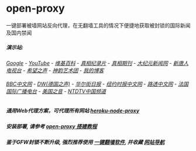 # open-proxy
一键部署被墙网站反向代理，在无翻墙工具的情况下便捷地获取被封锁的国际新闻及国内禁闻

#####  演示站:
######  [Google](http://144.202.103.248:8888/search?q=425事件) - [YouTube](http://144.202.103.248:8700/results?search_query=425事件) - [维基百科](http://144.202.103.248:8100/wiki/喬高-麥塔斯調查報告) - [真相纪录片](http://144.202.103.248:10080/videos) - [真相期刊](http://144.202.103.248:8300/display.aspx?category_id=3&zhuanti_id=2) - [大纪元新闻网](http://144.202.103.248:10080) - [新唐人电视台](http://144.202.103.248:8000) - [希望之声](http://144.202.103.248:8200) - [神韵艺术团](http://144.202.103.248:8000/xtr/gb/prog673.html) - [我的博客](http://144.202.103.248:10000/)<br/> <br/> [BBC中文网](http://144.202.103.248:9100/zhongwen) - [DW(德国之声)](http://144.202.103.248:9200/zh/在线报导/s-9058?&zhongwen=simp) - [华尔街日报](http://144.202.103.248:9300) - [纽约时报中文网](http://144.202.103.248:9400) - [路透中文网](http://144.202.103.248:9500/) - [法国国际广播电台](http://144.202.103.248:9600/) - [美国之音](http://144.202.103.248:9700/) - [NTDTV中国频道](http://144.202.103.248:10080/videos/tv.html)

##### 通用Web代理方案，可代理所有网站 [heroku-node-proxy](https://github.com/gfw-breaker/heroku-node-proxy/blob/master/README.md) 

##### 安装部署, 请参考 [open-proxy 搭建教程](https://github.com/gfw-breaker/open-proxy/wiki#open-proxy-%E6%90%AD%E5%BB%BA%E6%95%99%E7%A8%8B)

##### 鉴于GFW封锁不断升级, 强烈推荐使用 [一键翻墙软件](http://144.202.103.248:10000/fgate/), 并收藏 [网站导航](https://github.com/gfw-breaker/open-proxy/blob/master/README.md)

